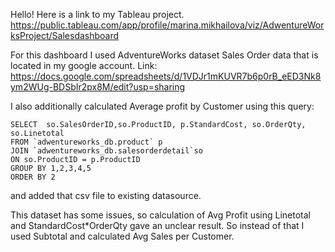 Hello!
Here is a link to my Tableau project.
https://public.tableau.com/app/profile/marina.mikhailova/viz/AdwentureWorksProject/Salesdashboard

For this dashboard I used AdventureWorks dataset Sales Order data that is located in my google account.
Link: 
https://docs.google.com/spreadsheets/d/1VDJr1mKUVR7b6p0rB_eED3Nk8ym2WUg-BDSbIr2px8M/edit?usp=sharing


I also additionally calculated Average profit by Customer using this query:
```
SELECT  so.SalesOrderID,so.ProductID, p.StandardCost, so.OrderQty, so.Linetotal
FROM `adwentureworks_db.product` p
JOIN `adwentureworks_db.salesorderdetail`so
ON so.ProductID = p.ProductID
GROUP BY 1,2,3,4,5
ORDER BY 2
```
and added that csv file to existing datasource. 

This dataset has some issues, so calculation of Avg Profit using Linetotal and StandardCost*OrderQty gave an unclear result.
So instead of that I used Subtotal and calculated Avg Sales per Customer.
